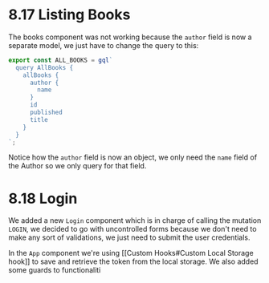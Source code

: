 # 8.17 Listing Books
The books component was not working because the `author` field is now a separate model, we just have to change the query to this:

```js
export const ALL_BOOKS = gql`
  query AllBooks {
    allBooks {
      author {
        name
      }
      id
      published
      title
    }
  }
`;
```

Notice how the `author` field is now an object, we only need the `name` field of the Author so we only query for that field.

# 8.18 Login

We added a new `Login` component which is in charge of calling the mutation `LOGIN`, we decided to go with uncontrolled forms because we don't need to make any sort of validations, we just need to submit the user credentials.

In the `App` component we're using [[Custom Hooks#Custom Local Storage hook]] to save and retrieve the token from the local storage. We also added some guards to functionaliti

